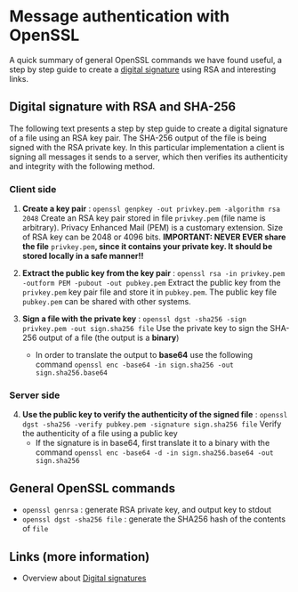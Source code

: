 # Message authentication with OpenSSL
A quick summary of general OpenSSL commands we have found useful, a step by step guide to create a [digital signature](https://en.wikipedia.org/wiki/Digital_signature) using RSA and interesting links.

## Digital signature with RSA and SHA-256
The following text presents a step by step guide to create a digital signature of a file using an RSA key pair. The SHA-256 output of the file is being signed with the RSA private key. In this particular implementation a client is signing all messages it sends to a server, which then verifies its authenticity and integrity with the following method.

### Client side
1. **Create a key pair** : ```openssl genpkey -out privkey.pem -algorithm rsa 2048``` 
Create an RSA key pair stored in file `privkey.pem` (file name is arbitrary). Privacy Enhanced Mail (PEM) is a customary extension. Size of RSA key can be 2048 or 4096 bits. **IMPORTANT: NEVER EVER share the file** `privkey.pem`**, since it contains your private key. It should be stored locally in a safe manner!!**

2. **Extract the public key from the key pair** : ```openssl rsa -in privkey.pem -outform PEM -pubout -out pubkey.pem``` 
Extract the public key from the `privkey.pem` key pair file and store it in `pubkey.pem`. The public key file `pubkey.pem` can be shared with other systems.

3. **Sign a file with the private key** : ```openssl dgst -sha256 -sign privkey.pem -out sign.sha256 file```
Use the private key to sign the SHA-256 output of a file (the output is a **binary**)
	- In order to translate the output to **base64** use the following command ```openssl enc -base64 -in sign.sha256 -out sign.sha256.base64```

### Server side
4. **Use the public key to verify the authenticity of the signed file** : ```openssl dgst -sha256 -verify pubkey.pem -signature sign.sha256 file``` 
Verify the authenticity of a file using a public key
	- If the signature is in base64, first translate it to a binary with the command ```openssl enc -base64 -d -in sign.sha256.base64 -out sign.sha256```

## General OpenSSL commands
* ```openssl genrsa``` : generate RSA private key, and output key to stdout
* ```openssl dgst -sha256 file``` : generate the SHA256 hash of the contents of `file`

## Links (more information)
* Overview about [Digital signatures](https://opensource.com/article/19/6/cryptography-basics-openssl-part-2)
